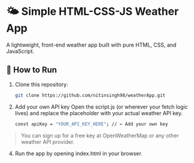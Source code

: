 # 🌤️ Simple HTML-CSS-JS Weather App

A lightweight, front-end weather app built with pure HTML, CSS, and JavaScript.

## 🚀 How to Run

1. Clone this repository:
   ```bash
   git clone https://github.com/nitinsingh98/weatherApp.git
2. Add your own API key Open the script.js (or wherever your fetch logic lives) and replace the placeholder with your actual weather API key.
   ```bash
   const apiKey = "YOUR_API_KEY_HERE"; // ← Add your own key
> You can sign up for a free key at OpenWeatherMap or any other weather API provider.
   
4. Run the app by opening index.html in your browser.
